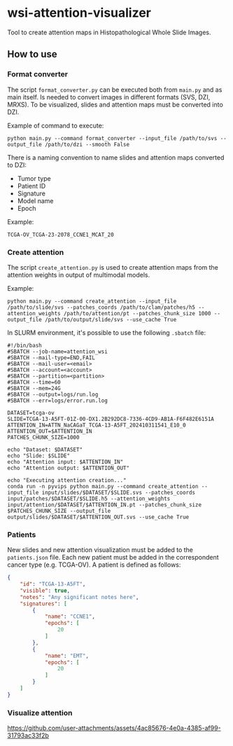 # wsi-attention-visualizer
Tool to create attention maps in Histopathological Whole Slide Images.

## How to use
### Format converter
The script `format_converter.py` can be executed both from `main.py` and as main itself. Is needed to convert 
images in different formats (SVS, DZI, MRXS). To be visualized, slides and attention maps must be converted 
into DZI.

Example of command to execute:
```commandline
python main.py --command format_converter --input_file /path/to/svs --output_file /path/to/dzi --smooth False
```

There is a naming convention to name slides and attention maps converted to DZI:
- Tumor type
- Patient ID
- Signature
- Model name
- Epoch

Example:
```
TCGA-OV_TCGA-23-2078_CCNE1_MCAT_20
```

### Create attention
The script `create_attention.py` is used to create attention maps from the attention weights in output of 
multimodal models.

Example:
```commandline
python main.py --command create_attention --input_file /path/to/slide/svs --patches_coords /path/to/clam/patches/h5 --attention_weights /path/to/attention/pt --patches_chunk_size 1000 --output_file /path/to/output/slide/svs --use_cache True
```

In SLURM environment, it's possible to use the following `.sbatch` file:
```shell
#!/bin/bash
#SBATCH --job-name=attention_wsi
#SBATCH --mail-type=END,FAIL
#SBATCH --mail-user=<email>
#SBATCH --account=<account>
#SBATCH --partition=<partition>
#SBATCH --time=60
#SBATCH --mem=24G
#SBATCH --output=logs/run.log
#SBATCH --err=logs/error.run.log

DATASET=tcga-ov
SLIDE=TCGA-13-A5FT-01Z-00-DX1.2B292DC8-7336-4CD9-AB1A-F6F482E6151A
ATTENTION_IN=ATTN_NaCAGaT_TCGA-13-A5FT_202410311541_E10_0
ATTENTION_OUT=$ATTENTION_IN
PATCHES_CHUNK_SIZE=1000

echo "Dataset: $DATASET"
echo "Slide: $SLIDE"
echo "Attention input: $ATTENTION_IN"
echo "Attention output: $ATTENTION_OUT"

echo "Executing attention creation..."
conda run -n pyvips python main.py --command create_attention --input_file input/slides/$DATASET/$SLIDE.svs --patches_coords input/patches/$DATASET/$SLIDE.h5 --attention_weights input/attention/$DATASET/$ATTENTION_IN.pt --patches_chunk_size $PATCHES_CHUNK_SIZE --output_file output/slides/$DATASET/$ATTENTION_OUT.svs --use_cache True
```

### Patients
New slides and new attention visualization must be added to the `patients.json` file. Each new patient
must be added in the correspondent cancer type (e.g. TCGA-OV). A patient is defined as follows:
```json
{
    "id": "TCGA-13-A5FT",
    "visible": true,
    "notes": "Any significant notes here",
    "signatures": [
        {
            "name": "CCNE1",
            "epochs": [
                20
            ]
        },
        {
            "name": "EMT",
            "epochs": [
                20
            ]
        }
    ]
}
```

### Visualize attention

https://github.com/user-attachments/assets/4ac85676-4e0a-4385-af99-31793ac33f2b
